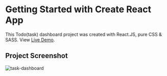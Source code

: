 # Getting Started with Create React App

This Todo(task) dashboard project was created with React.JS, pure CSS & SASS. View [Live Demo](https://folaranmitodoapp.netlify.app/).

## Project Screenshot

![task-dashboard](https://github.com/folaranmi/task-dashboard/assets/6519858/54ed816a-2bb0-446b-9b25-a267a7b57bb9)

